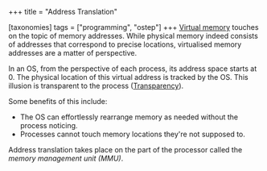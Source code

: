 +++
title = "Address Translation"

[taxonomies]
tags = ["programming", "ostep"]
+++
[Virtual memory](https://john-rodewald.github.io/blog/virtual-memory) touches on the topic of memory addresses. While physical memory indeed consists of addresses that correspond to precise locations, virtualised memory addresses are a matter of perspective. 

In an OS, from the perspective of each process, its address space starts at 0. The physical location of this virtual address is tracked by the OS. This illusion is transparent to the process ([Transparency](https://john-rodewald.github.io/blog/transparency)). 

Some benefits of this include:
- The OS can effortlessly rearrange memory as needed without the process noticing.
- Processes cannot touch memory locations they're not supposed to.

Address translation takes place on the part of the processor called the *memory management unit (MMU)*.
